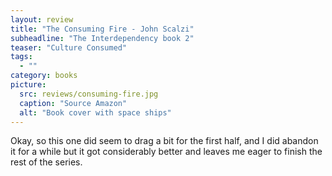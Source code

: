 ```yaml
---
layout: review
title: "The Consuming Fire - John Scalzi"
subheadline: "The Interdependency book 2"
teaser: "Culture Consumed"
tags:
  - ""
category: books
picture:
  src: reviews/consuming-fire.jpg
  caption: "Source Amazon"
  alt: "Book cover with space ships"
---
```


Okay, so this one did seem to drag a bit for the first half, and I did abandon it for a while but it got considerably better and leaves me eager to finish the rest of the series.